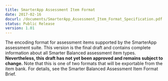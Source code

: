 ```yaml
---
title: SmarterApp Assessment Item Format
date: 2017-02-16
docurl: /documents/SmarterApp_Assessment_Item_Format_Specification.pdf
status: Public Release
version: 1.01
---
```

The encoding format for assessment items supported by the SmarterApp assessment suite. This version is the final draft and contains complete information about all Smarter Balanced assessment item types. <strong>Nevertheless, this draft has not yet been approved and remains subject to change.</strong> Note that this is one of two formats that will be exportable from the item bank. For details, see the Smarter Balanced Assessment Item Format Brief.

